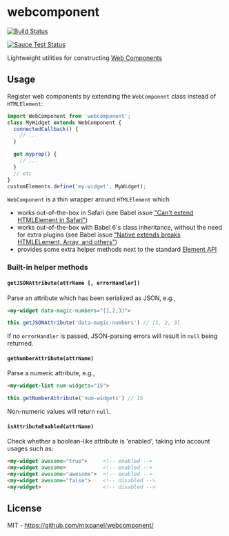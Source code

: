# webcomponent

[![Build Status](https://travis-ci.org/mixpanel/webcomponent.svg?branch=master)](https://travis-ci.org/mixpanel/webcomponent)

[![Sauce Test Status](https://saucelabs.com/browser-matrix/mixpanel-webcomponents.svg)](https://saucelabs.com/u/mixpanel-webcomponents)

Lightweight utilities for constructing [Web Components](http://webcomponents.org/)

## Usage

Register web components by extending the `WebComponent` class instead of `HTMLElement`:

```javascript
import WebComponent from 'webcomponent';
class MyWidget extends WebComponent {
  connectedCallback() {
    // ...
  }

  get myprop() {
    // ...
  }
  // etc
}
customElements.define('my-widget', MyWidget);
```

`WebComponent` is a thin wrapper around `HTMLElement` which
- works out-of-the-box in Safari (see Babel issue ["Can't extend HTMLElement in Safari"](https://phabricator.babeljs.io/T1548))
- works out-of-the-box with Babel 6's class inheritance, without the need for extra plugins (see Babel issue ["Native extends breaks HTMLELement, Array, and others"](https://github.com/babel/babel/issues/4480))
- provides some extra helper methods next to the standard [Element API](https://developer.mozilla.org/en-US/docs/Web/API/Element)

### Built-in helper methods
#### `getJSONAttribute(attrName [, errorHandler])`
Parse an attribute which has been serialized as JSON, e.g.,
```html
<my-widget data-magic-numbers="[1,2,3]">
```
```javascript
this.getJSONAttribute('data-magic-numbers') // [1, 2, 3]
```
If no `errorHandler` is passed, JSON-parsing errors will result in `null` being returned.

#### `getNumberAttribute(attrName)`
Parse a numeric attribute, e.g.,
```html
<my-widget-list num-widgets="15">
```
```javascript
this.getNumberAttribute('num-widgets') // 15
```
Non-numeric values will return `null`.

#### `isAttributeEnabled(attrName)`
Check whether a boolean-like attribute is 'enabled', taking into account usages such as:
```html
<my-widget awesome="true">     <!-- enabled -->
<my-widget awesome>            <!-- enabled -->
<my-widget awesome="awesome">  <!-- enabled -->
<my-widget awesome="false">    <!-- disabled -->
<my-widget>                    <!-- disabled -->
```

## License

MIT - https://github.com/mixpanel/webcomponent/
